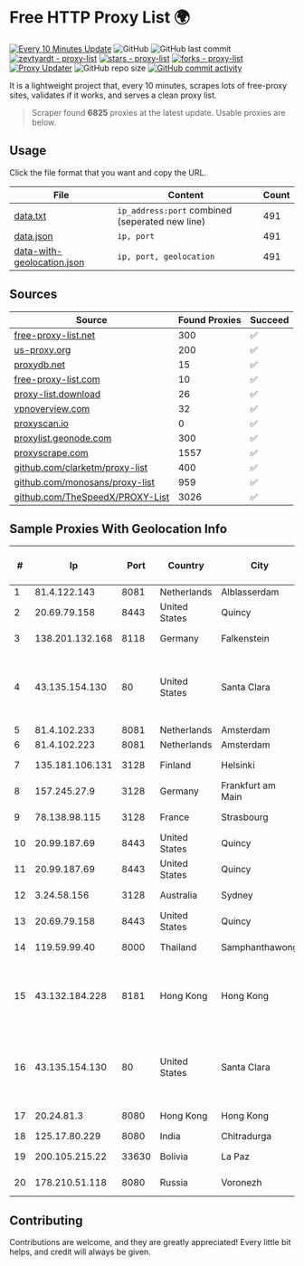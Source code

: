 
# Free HTTP Proxy List 🌍

[![Every 10 Minutes Update](https://github.com/mertguvencli/http-proxy-list/actions/workflows/main.yml/badge.svg?branch=main)](https://github.com/mertguvencli/http-proxy-list/actions/workflows/main.yml)
![GitHub](https://img.shields.io/github/license/mertguvencli/http-proxy-list)
![GitHub last commit](https://img.shields.io/github/last-commit/mertguvencli/http-proxy-list)
[![zevtyardt - proxy-list](https://img.shields.io/static/v1?label=zevtyardt&message=proxy-list&color=blue&logo=github)](https://github.com/zevtyardt/proxy-list "Go to GitHub repo")
[![stars - proxy-list](https://img.shields.io/github/stars/zevtyardt/proxy-list?style=social)](https://github.com/zevtyardt/proxy-list)
[![forks - proxy-list](https://img.shields.io/github/forks/zevtyardt/proxy-list?style=social)](https://github.com/zevtyardt/proxy-list)
[![Proxy Updater](https://github.com/zevtyardt/proxy-list/workflows/Proxy%20Updater/badge.svg)](https://github.com/zevtyardt/proxy-list/actions?query=workflow:"Proxy+Updater")
![GitHub repo size](https://img.shields.io/github/repo-size/zevtyardt/proxy-list)
[![GitHub commit activity](https://img.shields.io/github/commit-activity/m/zevtyardt/proxy-list?logo=commits)](https://github.com/zevtyardt/proxy-list/commits/main)

It is a lightweight project that, every 10 minutes, scrapes lots of free-proxy sites, validates if it works, and serves a clean proxy list.

> Scraper found **6825** proxies at the latest update. Usable proxies are below.

## Usage

Click the file format that you want and copy the URL.

|File|Content|Count|
|----|-------|-----|
|[data.txt](https://raw.githubusercontent.com/mertguvencli/http-proxy-list/main/proxy-list/data.txt)|`ip_address:port` combined (seperated new line)|491|
|[data.json](https://raw.githubusercontent.com/mertguvencli/http-proxy-list/main/proxy-list/data.json)|`ip, port`|491|
|[data-with-geolocation.json](https://raw.githubusercontent.com/mertguvencli/http-proxy-list/main/proxy-list/data-with-geolocation.json)|`ip, port, geolocation`|491|

## Sources

|Source|Found Proxies|Succeed|
|------|-------------|-------|
|[free-proxy-list.net](https://free-proxy-list.net)|300|✅|
|[us-proxy.org](https://www.us-proxy.org)|200|✅|
|[proxydb.net](http://proxydb.net)|15|✅|
|[free-proxy-list.com](https://free-proxy-list.com/?page=&port=&type%5B%5D=http&type%5B%5D=https&up_time=0&search=Search)|10|✅|
|[proxy-list.download](https://www.proxy-list.download/HTTP)|26|✅|
|[vpnoverview.com](https://vpnoverview.com/privacy/anonymous-browsing/free-proxy-servers)|32|✅|
|[proxyscan.io](https://www.proxyscan.io)|0|✅|
|[proxylist.geonode.com](https://proxylist.geonode.com/api/proxy-list?limit=300&page=1&sort_by=lastChecked&sort_type=desc&protocols=http,https)|300|✅|
|[proxyscrape.com](https://api.proxyscrape.com/v2/?request=displayproxies&protocol=http&timeout=10000&country=all&ssl=all&anonymity=all)|1557|✅|
|[github.com/clarketm/proxy-list](https://raw.githubusercontent.com/clarketm/proxy-list/master/proxy-list-raw.txt)|400|✅|
|[github.com/monosans/proxy-list](https://raw.githubusercontent.com/monosans/proxy-list/main/proxies/http.txt)|959|✅|
|[github.com/TheSpeedX/PROXY-List](https://raw.githubusercontent.com/TheSpeedX/PROXY-List/master/http.txt)|3026|✅|


## Sample Proxies With Geolocation Info

|#|Ip|Port|Country|City|Internet Service Provider|
|-|--|----|-------|----|-------------------------|
|1|81.4.122.143|8081|Netherlands|Alblasserdam|WeservIT|
|2|20.69.79.158|8443|United States|Quincy|Microsoft Corporation|
|3|138.201.132.168|8118|Germany|Falkenstein|Hetzner Online GmbH|
|4|43.135.154.130|80|United States|Santa Clara|Shenzhen Tencent Computer Systems Company Limited|
|5|81.4.102.233|8081|Netherlands|Amsterdam|WeservIT|
|6|81.4.102.223|8081|Netherlands|Amsterdam|WeservIT|
|7|135.181.106.131|3128|Finland|Helsinki|Hetzner Online GmbH|
|8|157.245.27.9|3128|Germany|Frankfurt am Main|DigitalOcean, LLC|
|9|78.138.98.115|3128|France|Strasbourg|Host Europe GmbH|
|10|20.99.187.69|8443|United States|Quincy|Microsoft Corporation|
|11|20.99.187.69|8443|United States|Quincy|Microsoft Corporation|
|12|3.24.58.156|3128|Australia|Sydney|Amazon.com, Inc.|
|13|20.69.79.158|8443|United States|Quincy|Microsoft Corporation|
|14|119.59.99.40|8000|Thailand|Samphanthawong|Metrabyte Co., Ltd|
|15|43.132.184.228|8181|Hong Kong|Hong Kong|Shenzhen Tencent Computer Systems Company Limited|
|16|43.135.154.130|80|United States|Santa Clara|Shenzhen Tencent Computer Systems Company Limited|
|17|20.24.81.3|8080|Hong Kong|Hong Kong|Microsoft Corporation|
|18|125.17.80.229|8080|India|Chitradurga|Bharti Airtel|
|19|200.105.215.22|33630|Bolivia|La Paz|AXS Bolivia S. A.|
|20|178.210.51.118|8080|Russia|Voronezh|JSC KVANT-TELEKOM|



## Contributing

Contributions are welcome, and they are greatly appreciated! Every
little bit helps, and credit will always be given.

